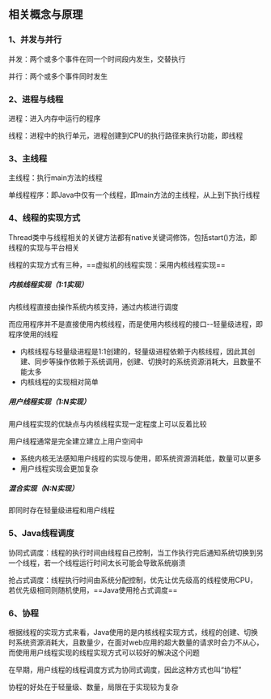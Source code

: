## 相关概念与原理

### 1、并发与并行

并发：两个或多个事件在同一个时间段内发生，交替执行

并行：两个或多个事件同时发生

### 2、进程与线程

进程：进入内存中运行的程序

线程：进程中的执行单元，进程创建到CPU的执行路径来执行功能，即线程

### 3、主线程

主线程：执行main方法的线程

单线程程序：即Java中仅有一个线程，即main方法的主线程，从上到下执行线程

### 4、线程的实现方式

Thread类中与线程相关的关键方法都有native关键词修饰，包括start()方法，即线程的实现与平台相关

线程的实现方式有三种，==虚拟机的线程实现：采用内核线程实现==

##### 内核线程实现（1:1实现）

内核线程直接由操作系统内核支持，通过内核进行调度

而应用程序并不是直接使用内核线程，而是使用内核线程的接口--轻量级进程，即程序使用的线程

- 内核线程与轻量级进程是1:1创建的，轻量级进程依赖于内核线程，因此其创建、同步等操作依赖于系统调用，创建、切换时的系统资源消耗大，且数量不能太多
- 内核线程的实现相对简单

##### 用户线程实现（1:N实现）

用户线程实现的优缺点与内核线程实现一定程度上可以反着比较

用户线程通常是完全建立建立上用户空间中

- 系统内核无法感知用户线程的实现与使用，即系统资源消耗低，数量可以更多
- 用户线程实现会更加复杂

##### 混合实现（N:N实现）

即同时存在轻量级进程和用户线程

### 5、Java线程调度

协同式调度：线程的执行时间由线程自己控制，当工作执行完后通知系统切换到另一个线程，若一个线程运行时间太长可能会导致系统崩溃

抢占式调度：线程执行时间由系统分配控制，优先让优先级高的线程使用CPU，若优先级相同则随机使用，==Java使用抢占式调度==

### 6、协程

根据线程的实现方式来看，Java使用的是内核线程实现方式，线程的创建、切换时系统资源消耗大，且数量少，在面对web应用的超大数量的请求时会力不从心，而使用用户线程实现的线程实现方式可以较好的解决这个问题

在早期，用户线程的线程调度方式为协同式调度，因此这种方式也叫“协程”

协程的好处在于轻量级、数量，局限在于实现较为复杂